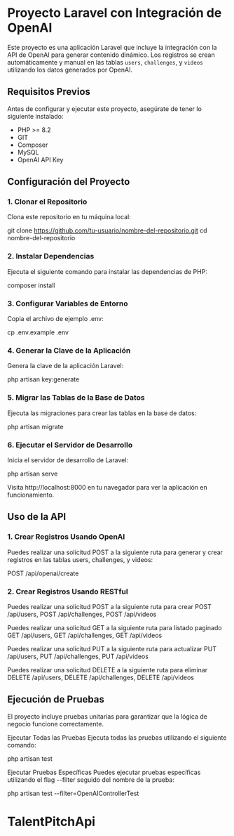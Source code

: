 # Proyecto Laravel con Integración de OpenAI

Este proyecto es una aplicación Laravel que incluye la integración con la API de OpenAI para generar contenido dinámico. 
Los registros se crean automáticamente y manual en las tablas `users`, `challenges`, y `videos` utilizando los datos generados por OpenAI.

## Requisitos Previos

Antes de configurar y ejecutar este proyecto, asegúrate de tener lo siguiente instalado:

- PHP >= 8.2
- GIT
- Composer
- MySQL
- OpenAI API Key

## Configuración del Proyecto

### 1. Clonar el Repositorio
Clona este repositorio en tu máquina local:

git clone https://github.com/tu-usuario/nombre-del-repositorio.git
cd nombre-del-repositorio


### 2. Instalar Dependencias
Ejecuta el siguiente comando para instalar las dependencias de PHP:

composer install


### 3. Configurar Variables de Entorno
Copia el archivo de ejemplo .env:

cp .env.example .env


### 4. Generar la Clave de la Aplicación
Genera la clave de la aplicación Laravel:

php artisan key:generate


### 5. Migrar las Tablas de la Base de Datos
Ejecuta las migraciones para crear las tablas en la base de datos:

php artisan migrate


### 6. Ejecutar el Servidor de Desarrollo
Inicia el servidor de desarrollo de Laravel:

php artisan serve

Visita http://localhost:8000 en tu navegador para ver la aplicación en funcionamiento.


## Uso de la API

### 1. Crear Registros Usando OpenAI
Puedes realizar una solicitud POST a la siguiente ruta para generar y crear registros en las tablas users, challenges, y videos:

POST /api/openai/create


### 2. Crear Registros Usando RESTful
Puedes realizar una solicitud POST a la siguiente ruta para crear
POST /api/users, POST /api/challenges, POST /api/videos

Puedes realizar una solicitud GET a la siguiente ruta para listado paginado
GET /api/users, GET /api/challenges, GET /api/videos

Puedes realizar una solicitud PUT a la siguiente ruta para actualizar
PUT /api/users, PUT /api/challenges, PUT /api/videos

Puedes realizar una solicitud DELETE a la siguiente ruta para eliminar
DELETE /api/users, DELETE /api/challenges, DELETE /api/videos


## Ejecución de Pruebas
El proyecto incluye pruebas unitarias para garantizar que la lógica de negocio funcione correctamente.

Ejecutar Todas las Pruebas
Ejecuta todas las pruebas utilizando el siguiente comando:

php artisan test

Ejecutar Pruebas Específicas
Puedes ejecutar pruebas específicas utilizando el flag --filter seguido del nombre de la prueba:

php artisan test --filter=OpenAIControllerTest

# TalentPitchApi
